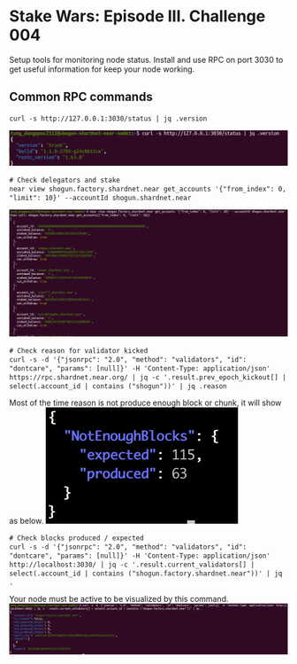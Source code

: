 # Stake Wars: Episode III. Challenge 004

Setup tools for monitoring node status. Install and use RPC on port 3030 to get useful information for keep your node working.


## Common RPC commands
```# Check your node version
curl -s http://127.0.0.1:3030/status | jq .version
```
![img](./images/004/1.png)

```
# Check delegators and stake 
near view shogun.factory.shardnet.near get_accounts '{"from_index": 0, "limit": 10}' --accountId shogun.shardnet.near 
```
![img](./images/004/2.png)

```
# Check reason for validator kicked
curl -s -d '{"jsonrpc": "2.0", "method": "validators", "id": "dontcare", "params": [null]}' -H 'Content-Type: application/json' https://rpc.shardnet.near.org/ | jq -c '.result.prev_epoch_kickout[] | select(.account_id | contains ("shogun"))' | jq .reason
```
Most of the time reason is not produce enough block or chunk, it will show as below.
![img](./images/004/3.png)

```
# Check blocks produced / expected 
curl -s -d '{"jsonrpc": "2.0", "method": "validators", "id": "dontcare", "params": [null]}' -H 'Content-Type: application/json' http://localhost:3030/ | jq -c '.result.current_validators[] | select(.account_id | contains ("shogun.factory.shardnet.near"))' | jq .
```
Your node must be active to be visualized by this command.
![img](./images/004/4.png)

